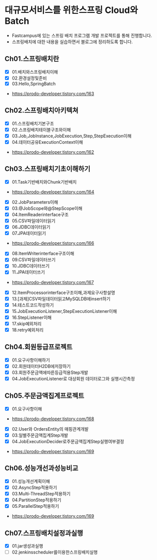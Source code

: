 # 대규모서비스를 위한스프링 Cloud와Batch

- Fastcampus에 있는 스프링 배치 프로그램 개발 프로젝트를 통해 진행합니다.
- 스프링배치에 대한 내용을 실습하면서 블로그에 정리하도록 합니다.

## Ch01.스프링배치란
- [X] 01.배치와스프링배치이해
- [X] 02.환경설정및준비
- [X] 03.Hello,SpringBatch
- https://prodo-developer.tistory.com/163
## Ch02.스프링배치아키텍쳐
- [X] 01.스프링배치기본구조
- [X] 02.스프링배치테이블구조와이해
- [X] 03.Job,JobInstance,JobExecution,Step,StepExecution이해
- [X] 04.데이터공유ExecutionContext이해
- https://prodo-developer.tistory.com/162
## Ch03.스프링배치기초이해하기
- [X] 01.Task기반배치와Chunk기반배치
- https://prodo-developer.tistory.com/164
- [X] 02.JobParameters이해
- [X] 03.@JobScope와@StepScope이해
- [X] 04.ItemReaderinterface구조
- [X] 05.CSV파일데이터읽기
- [X] 06.JDBC데이터읽기
- [X] 07.JPA데이터읽기
- https://prodo-developer.tistory.com/166
- [X] 08.ItemWriterinterface구조이해
- [X] 09.CSV파일데이터쓰기
- [X] 10.JDBC데이터쓰기
- [X] 11.JPA데이터쓰기
- https://prodo-developer.tistory.com/167
- [X] 12.ItemProcessorinterface구조이해,과제요구사항설명
- [X] 13.[과제]CSV파일데이터읽고MySQLDB에insert하기
- [X] 14.테스트코드작성하기
- [X] 15.JobExecutionListener,StepExecutionListener이해
- [X] 16.StepListener이해
- [X] 17.skip예외처리
- [X] 18.retry예외처리

## Ch04.회원등급프로젝트
- [X] 01.요구사항이해하기
- [X] 02.회원데이터H2DB에저장하기
- [X] 03.회원주문금액에따른등급적용Step개발
- [X] 04.JobExecutionListener로 대상회원 데이터로그와 실행시간측정
## Ch05.주문금액집계프로젝트
- [X] 01.요구사항이해
- https://prodo-developer.tistory.com/168
- [X] 02.User와 OrdersEntity의 매핑관계개발
- [X] 03.일별주문금액집계Step개발
- [X] 04.JobExecutionDecider로주문금액집계Step실행여부결정
- https://prodo-developer.tistory.com/169
## Ch06.성능개선과성능비교
- [X] 01.성능개선계획이해
- [X] 02.AsyncStep적용하기
- [X] 03.Multi-ThreadStep적용하기
- [X] 04.PartitionStep적용하기
- [X] 05.ParallelStep적용하기
- https://prodo-developer.tistory.com/169
## Ch07.스프링배치설정과실행
- [X] 01.jar생성과실행
- [ ] 02.jenkinsscheduler를이용한스프링배치실행

